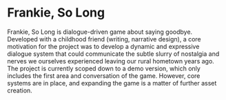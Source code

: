 # Frankie, So Long

Frankie, So Long is dialogue-driven game about saying goodbye. Developed with a childhood friend (writing, narrative design), a core motivation for the project was to develop a dynamic and expressive dialogue system that could communicate the subtle slurry of nostalgia and nerves we ourselves experienced leaving our rural hometown years ago. The project is currently scoped down to a demo version, which only includes the first area and conversation of the game. However, core systems are in place, and expanding the game is a matter of further asset creation.
